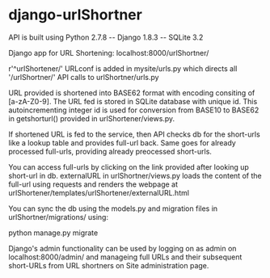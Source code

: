 # django-urlShortner
API is built using Python 2.7.8 -- Django 1.8.3 -- SQLite 3.2

Django app for URL Shortening: localhost:8000/urlShortner/

r'^urlShortener/' URLconf is added in mysite/urls.py which directs all '/urlShortner/' API calls to urlShortner/urls.py

URL provided is shortened into BASE62 format with encoding consiting of [a-zA-Z0-9]. The URL fed is stored in SQLite database with unique id. This autoincrementing integer id is used for conversion from BASE10 to BASE62 in getshorturl() provided in urlShortener/views.py.

If shortened URL is fed to the service, then API checks db for the short-urls like a lookup table and provides full-url back. Same goes for already processed full-urls, providing already preocessed short-urls. 

You can access full-urls by clicking on the link provided after looking up short-url in db. externalURL in urlShortner/views.py loads the content of the full-url using requests and renders the webpage at urlShortener/templates/urlShortener/externalURL.html

You can sync the db using the models.py and migration files in urlShortner/migrations/ using:

python manage.py migrate

Django's admin functionality can be used by logging on as admin on localhost:8000/admin/ and manageing full URLs and their subsequent short-URLs from URL shortners on Site administration page.
